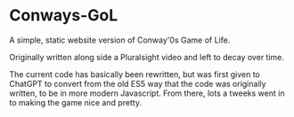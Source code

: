 # Conways-GoL

A simple, static website version of Conway'0s Game of Life.

Originally written along side a Pluralsight video and left to decay over time.

The current code has basically been rewritten, but was first given to ChatGPT to convert from the old ES5 way that the code was originally written, to be in more modern Javascript.
From there, lots a tweeks went in to making the game nice and pretty.



